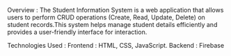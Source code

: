 Overview :
The Student Information System is a web application that allows users to perform CRUD operations (Create, Read, Update, Delete) on student records.This system helps 
manage student details efficiently and provides a user-friendly interface for interaction.

Technologies Used :
Frontend : HTML, CSS, JavaScript.
Backend : Firebase
